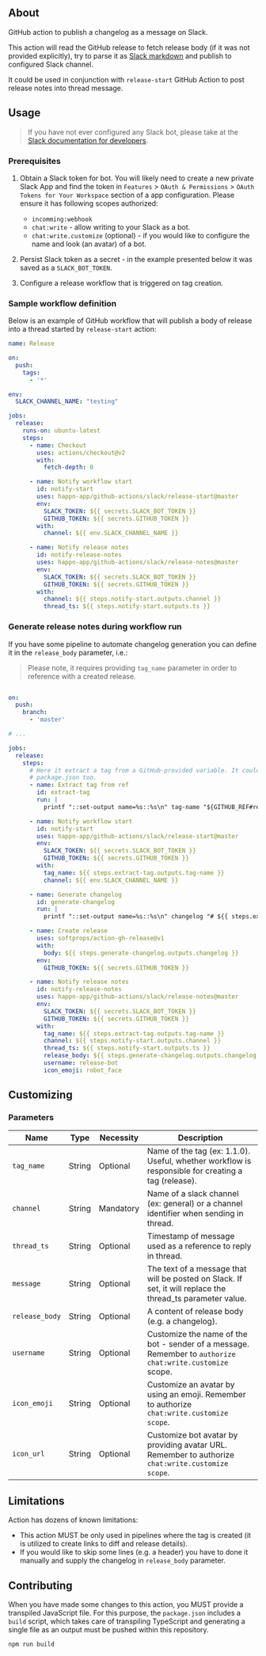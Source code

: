 ## About

GitHub action to publish a changelog as a message on Slack.

This action will read the GitHub release to fetch release body (if it was not provided explicitly),
try to parse it as [Slack markdown](https://api.slack.com/reference/surfaces/formatting) and publish
to configured Slack channel.

It could be used in conjunction with `release-start` GitHub Action to post release notes into thread
message.

## Usage

> If you have not ever configured any Slack bot, please take at the [Slack documentation for developers](https://api.slack.com/authentication/basics).

### Prerequisites

1. Obtain a Slack token for bot. You will likely need to create a new private Slack App and find the
   token in `Features` > `OAuth & Permissions` > `OAuth Tokens for Your Workspace` section of a app
   configuration. Please ensure it has following scopes authorized:

    * `incomming:webhook`
    * `chat:write` - allow writing to your Slack as a bot.
    * `chat:write.customize` (optional) - if you would like to configure the name and look (an
      avatar) of a bot.

2. Persist Slack token as a secret - in the example presented below it was saved as
   a `SLACK_BOT_TOKEN`.

3. Configure a release workflow that is triggered on tag creation.

### Sample workflow definition

Below is an example of GitHub workflow that will publish a body of release into a thread started
by `release-start` action:

```yaml
name: Release

on:
  push:
    tags:
      - '*'

env:
  SLACK_CHANNEL_NAME: "testing"

jobs:
  release:
    runs-on: ubuntu-latest
    steps:
      - name: Checkout
        uses: actions/checkout@v2
        with:
          fetch-depth: 0

      - name: Notify workflow start
        id: notify-start
        uses: happn-app/github-actions/slack/release-start@master
        env:
          SLACK_TOKEN: ${{ secrets.SLACK_BOT_TOKEN }}
          GITHUB_TOKEN: ${{ secrets.GITHUB_TOKEN }}
        with:
          channel: ${{ env.SLACK_CHANNEL_NAME }}

      - name: Notify release notes
        id: notify-release-notes
        uses: happn-app/github-actions/slack/release-notes@master
        env:
          SLACK_TOKEN: ${{ secrets.SLACK_BOT_TOKEN }}
          GITHUB_TOKEN: ${{ secrets.GITHUB_TOKEN }}
        with:
          channel: ${{ steps.notify-start.outputs.channel }}
          thread_ts: ${{ steps.notify-start.outputs.ts }}
```

### Generate release notes during workflow run

If you have some pipeline to automate changelog generation you can define it in the `release_body`
parameter, i.e.:

> Please note, it requires providing `tag_name` parameter in order to reference with a created
> release.

```yaml

on:
  push:
    branch:
      - 'master'

# ...

jobs:
  release:
    steps:
      # Here it extract a tag from a GitHub-provided variable. It could be read from some 
      # package.json too.
      - name: Extract tag from ref 
        id: extract-tag
        run: |
          printf "::set-output name=%s::%s\n" tag-name "${GITHUB_REF#refs/tags/}"

      - name: Notify workflow start
        id: notify-start
        uses: happn-app/github-actions/slack/release-start@master
        env:
          SLACK_TOKEN: ${{ secrets.SLACK_BOT_TOKEN }}
          GITHUB_TOKEN: ${{ secrets.GITHUB_TOKEN }}
        with:
          tag_name: ${{ steps.extract-tag.outputs.tag-name }}
          channel: ${{ env.SLACK_CHANNEL_NAME }}

      - name: Generate changelog
        id: generate-changelog
        run: |
          printf "::set-output name=%s::%s\n" changelog "# ${{ steps.extract-tag.outputs.tag-name }}\n\n- feat: Add dashboard" 

      - name: Create release
        uses: softprops/action-gh-release@v1
        with:
          body: ${{ steps.generate-changelog.outputs.changelog }}
        env:
          GITHUB_TOKEN: ${{ secrets.GITHUB_TOKEN }}

      - name: Notify release notes
        id: notify-release-notes
        uses: happn-app/github-actions/slack/release-notes@master
        env:
          SLACK_TOKEN: ${{ secrets.SLACK_BOT_TOKEN }}
          GITHUB_TOKEN: ${{ secrets.GITHUB_TOKEN }}
        with:
          tag_name: ${{ steps.extract-tag.outputs.tag-name }}
          channel: ${{ steps.notify-start.outputs.channel }}
          thread_ts: ${{ steps.notify-start.outputs.ts }}
          release_body: ${{ steps.generate-changelog.outputs.changelog }}
          username: release-bot
          icon_emoji: robot_face
```

## Customizing

### Parameters

| Name | Type | Necessity | Description |
| ---- | ---- | --------- | ----------- |
| `tag_name` | String | Optional | Name of the tag (ex: 1.1.0). Useful, whether workflow is responsible for creating a tag (release). |
| `channel` | String | Mandatory | Name of a slack channel (ex: general) or a channel identifier when sending in thread. |
| `thread_ts` | String | Optional | Timestamp of message used as a reference to reply in thread. |
| `message` | String | Optional | The text of a message that will be posted on Slack. If set, it will replace the thread_ts parameter value. |
| `release_body` | String | Optional | A content of release body (e.g. a changelog). |
| `username` | String | Optional | Customize the name of the bot - sender of a message. Remember to `authorize chat:write.customize` scope. |
| `icon_emoji` | String | Optional | Customize an avatar by using an emoji. Remember to authorize `chat:write.customize scope`. |
| `icon_url` | String | Optional | Customize bot avatar by providing avatar URL. Remember to authorize `chat:write.customize scope`. |

## Limitations

Action has dozens of known limitations:

- This action MUST be only used in pipelines where the tag is created (it is utilized to create
  links to diff and release details).
- If you would like to skip some lines (e.g. a header) you have to done it manually and supply the
  changelog in `release_body` parameter.

## Contributing

When you have made some changes to this action, you MUST provide a transpiled JavaScript file. For
this purpose, the `package.json` includes a `build` script, which takes care of transpiling
TypeScript and generating a single file as an output must be pushed within this repository.

```shell
npm run build
```
